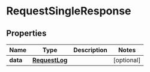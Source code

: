 
# RequestSingleResponse

## Properties
Name | Type | Description | Notes
------------ | ------------- | ------------- | -------------
**data** | [**RequestLog**](RequestLog.md) |  |  [optional]



